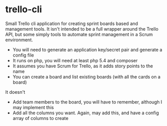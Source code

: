 trello-cli
==============

Small Trello cli application for creating sprint boards based and management tools. It isn't intended to be a full wrapper around the Trello API, but some simply tools to automate sprint management in a Scrum environment.

* You will need to generate an application key/secret pair and generate a config file
* It runs on php, you will need at least php 5.4 and composer
* It assumes you have Scrum for Trello, as it adds story points to the name
* You can create a board and list existing boards (with all the cards on a board)

It doesn't
* Add team members to the board, you will have to remember, although I may implement this
* Add all the columns you want. Again, may add this, and have a config array of columns to create
